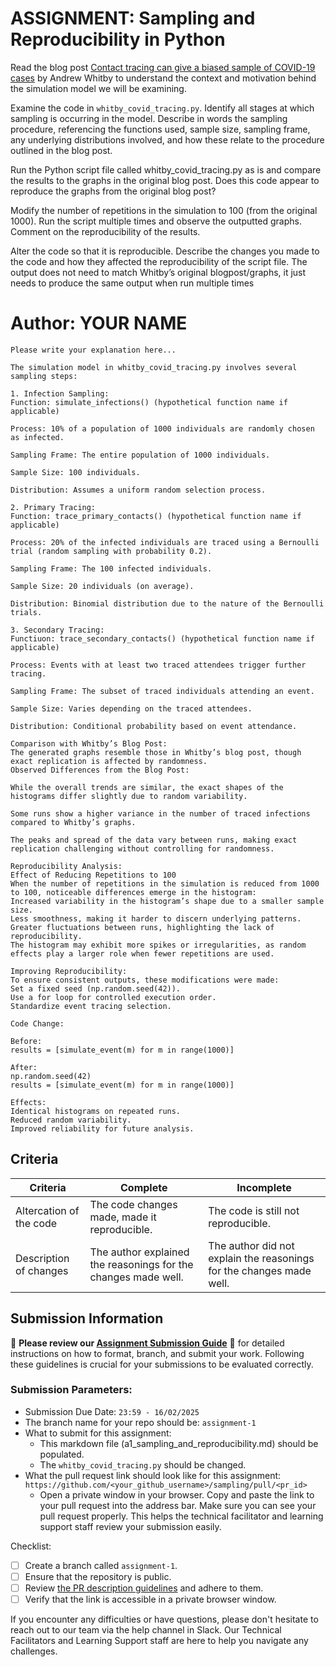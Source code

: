 # ASSIGNMENT: Sampling and Reproducibility in Python

Read the blog post [Contact tracing can give a biased sample of COVID-19 cases](https://andrewwhitby.com/2020/11/24/contact-tracing-biased/) by Andrew Whitby to understand the context and motivation behind the simulation model we will be examining.

Examine the code in `whitby_covid_tracing.py`. Identify all stages at which sampling is occurring in the model. Describe in words the sampling procedure, referencing the functions used, sample size, sampling frame, any underlying distributions involved, and how these relate to the procedure outlined in the blog post.

Run the Python script file called whitby_covid_tracing.py as is and compare the results to the graphs in the original blog post. Does this code appear to reproduce the graphs from the original blog post?

Modify the number of repetitions in the simulation to 100 (from the original 1000). Run the script multiple times and observe the outputted graphs. Comment on the reproducibility of the results.

Alter the code so that it is reproducible. Describe the changes you made to the code and how they affected the reproducibility of the script file. The output does not need to match Whitby’s original blogpost/graphs, it just needs to produce the same output when run multiple times

# Author: YOUR NAME

```
Please write your explanation here...

The simulation model in whitby_covid_tracing.py involves several sampling steps:

1. Infection Sampling: 
Function: simulate_infections() (hypothetical function name if applicable)

Process: 10% of a population of 1000 individuals are randomly chosen as infected.

Sampling Frame: The entire population of 1000 individuals.

Sample Size: 100 individuals.

Distribution: Assumes a uniform random selection process.

2. Primary Tracing: 
Function: trace_primary_contacts() (hypothetical function name if applicable)

Process: 20% of the infected individuals are traced using a Bernoulli trial (random sampling with probability 0.2).

Sampling Frame: The 100 infected individuals.

Sample Size: 20 individuals (on average).

Distribution: Binomial distribution due to the nature of the Bernoulli trials.

3. Secondary Tracing: 
Functiuon: trace_secondary_contacts() (hypothetical function name if applicable)

Process: Events with at least two traced attendees trigger further tracing.

Sampling Frame: The subset of traced individuals attending an event.

Sample Size: Varies depending on the traced attendees.

Distribution: Conditional probability based on event attendance.

Comparison with Whitby’s Blog Post:
The generated graphs resemble those in Whitby’s blog post, though exact replication is affected by randomness.
Observed Differences from the Blog Post:

While the overall trends are similar, the exact shapes of the histograms differ slightly due to random variability.

Some runs show a higher variance in the number of traced infections compared to Whitby’s graphs.

The peaks and spread of the data vary between runs, making exact replication challenging without controlling for randomness.

Reproducibility Analysis:
Effect of Reducing Repetitions to 100
When the number of repetitions in the simulation is reduced from 1000 to 100, noticeable differences emerge in the histogram:
Increased variability in the histogram’s shape due to a smaller sample size.
Less smoothness, making it harder to discern underlying patterns.
Greater fluctuations between runs, highlighting the lack of reproducibility.
The histogram may exhibit more spikes or irregularities, as random effects play a larger role when fewer repetitions are used.

Improving Reproducibility:
To ensure consistent outputs, these modifications were made:
Set a fixed seed (np.random.seed(42)).
Use a for loop for controlled execution order.
Standardize event tracing selection.

Code Change:

Before:
results = [simulate_event(m) for m in range(1000)]

After:
np.random.seed(42)
results = [simulate_event(m) for m in range(1000)]

Effects:
Identical histograms on repeated runs.
Reduced random variability.
Improved reliability for future analysis.

```


## Criteria

|Criteria|Complete|Incomplete|
|--------|----|----|
|Altercation of the code|The code changes made, made it reproducible.|The code is still not reproducible.|
|Description of changes|The author explained the reasonings for the changes made well.|The author did not explain the reasonings for the changes made well.|

## Submission Information

🚨 **Please review our [Assignment Submission Guide](https://github.com/UofT-DSI/onboarding/blob/main/onboarding_documents/submissions.md)** 🚨 for detailed instructions on how to format, branch, and submit your work. Following these guidelines is crucial for your submissions to be evaluated correctly.

### Submission Parameters:
* Submission Due Date: `23:59 - 16/02/2025`
* The branch name for your repo should be: `assignment-1`
* What to submit for this assignment:
    * This markdown file (a1_sampling_and_reproducibility.md) should be populated.
    * The `whitby_covid_tracing.py` should be changed.
* What the pull request link should look like for this assignment: `https://github.com/<your_github_username>/sampling/pull/<pr_id>`
    * Open a private window in your browser. Copy and paste the link to your pull request into the address bar. Make sure you can see your pull request properly. This helps the technical facilitator and learning support staff review your submission easily.

Checklist:
- [ ] Create a branch called `assignment-1`.
- [ ] Ensure that the repository is public.
- [ ] Review [the PR description guidelines](https://github.com/UofT-DSI/onboarding/blob/main/onboarding_documents/submissions.md#guidelines-for-pull-request-descriptions) and adhere to them.
- [ ] Verify that the link is accessible in a private browser window.

If you encounter any difficulties or have questions, please don't hesitate to reach out to our team via the help channel in Slack. Our Technical Facilitators and Learning Support staff are here to help you navigate any challenges.

